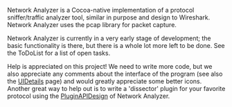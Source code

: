 Network Analyzer is a Cocoa-native implementation of a protocol sniffer/traffic analyzer tool, similar in purpose and design to Wireshark. Network Analyzer uses the pcap library for packet capture.

Network Analyzer is currently in a very early stage of development; the basic functionality is there, but there is a whole lot more left to be done. See the ToDoList for a list of open tasks.

Help is appreciated on this project! We need to write more code, but we also appreciate any comments about the interface of the program (see also the [UIDetails](UIDetails.md) page) and would greatly appreciate some better icons. Another great way to help out is to write a 'dissector' plugin for your favorite protocol using the [PluginAPIDesign](PluginAPIDesign.md) of Network Analyzer.